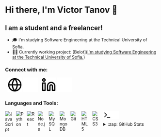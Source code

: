 # Hi there, I'm Victor Tanov 👋 

## I am a student and a freelancer!

- 🎓 I'm studying Software Engineering at the Technical University of Sofia.
- 🧑‍🏭 Currently working project: [Belot]([I'm studying Software Engineering at the Technical University of Sofia.](https://github.com/vichmi/belot))

### Connect with me:

&nbsp;
[![website](./img/globe-light.svg)](https://vichmi.free.bg#gh-light-mode-only)
[![website](./img/globe-dark.svg)](https://vichmi.free.bg#gh-dark-mode-only)
&nbsp;
[![website](./img/linkedin-light.svg)](https://bg.linkedin.com/in/victor-tanov-b2814b22a#gh-light-mode-only)
[![website](./img/linkedin-dark.svg)](https://bg.linkedin.com/in/victor-tanov-b2814b22a#gh-dark-mode-only)

### Languages and Tools:

<img align="left" alt="JavaScript" width="26px" src="https://cdn.jsdelivr.net/gh/devicons/devicon/icons/javascript/javascript-original.svg" style="padding-right:10px;" />
<img align="left" alt="Python" width="26px" src="https://cdn.jsdelivr.net/gh/devicons/devicon/icons/python/python-original.svg" style="padding-right:10px;" />
<img align="left" alt="React" width="26px" src="https://cdn.jsdelivr.net/gh/devicons/devicon/icons/react/react-original.svg" style="padding-right:10px;" />
<img align="left" alt="Node.js" width="26px" src="https://cdn.jsdelivr.net/gh/devicons/devicon/icons/nodejs/nodejs-original.svg" style="padding-right:10px;" />
<img align="left" alt="MySQL" width="26px" src="https://cdn.jsdelivr.net/gh/devicons/devicon/icons/mysql/mysql-original.svg" style="padding-right:10px;" />
<img align="left" alt="MongoDB" width="26px" src="https://cdn.jsdelivr.net/gh/devicons/devicon/icons/mongodb/mongodb-original.svg" style="padding-right:10px;" />
<img align="left" alt="Git" width="26px" src="https://cdn.jsdelivr.net/gh/devicons/devicon/icons/git/git-original.svg" style="padding-right:10px;" />
<img align="left" alt="HTML5" width="26px" src="https://cdn.jsdelivr.net/gh/devicons/devicon/icons/html5/html5-original.svg" style="padding-right:10px;" />
<img align="left" alt="CSS3" width="26px" src="https://cdn.jsdelivr.net/gh/devicons/devicon/icons/css3/css3-original.svg" style="padding-right:10px;" />
<img align="left" alt="Terminal" width="26px" src="./img/terminal-light.svg" />
<img align="left" alt="Terminal" width="26px" src="./img/terminal-dark.svg" />

<br />
<br />

<details>
  <summary>:zap: GitHub Stats</summary>

  <img align="left" alt="vichmi's GitHub Stats" src="https://github-readme-stats.vercel.app/api?username=vichmi&show_icons=true&hide_border=false&title_color=ff652f&icon_color=FFE400&bg_color=09131B&text_color=ffffff&border_color=0c1a25" />

</details>

[website]: https://vichmi.free.bg/
[instagram]: https://instagram.com/victor.tanov
[linkedin]: https://www.linkedin.com/in/victor-tanov-b2814b22a/
